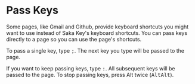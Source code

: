 # Pass Keys

Some pages, like Gmail and Github, provide keyboard shortcuts you might want to use instead of Saka Key's keyboard shortcuts. You can pass keys directly to a page so you can use the page's shortcuts.

To pass a single key, type <kbd>;</kbd>. The next key you type will be passed to the page.

If you want to keep passing keys, type <kbd>:</kbd>. All subsequent keys  will be passed to the page. To stop passing keys, press Alt twice (<kbd>Alt</kbd><kbd>Alt</kbd>).
